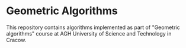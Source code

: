 # Geometric Algorithms

This repository contains algorithms implemented as part of "Geometric algorithms" course at AGH University of Science and Technology in Cracow. 